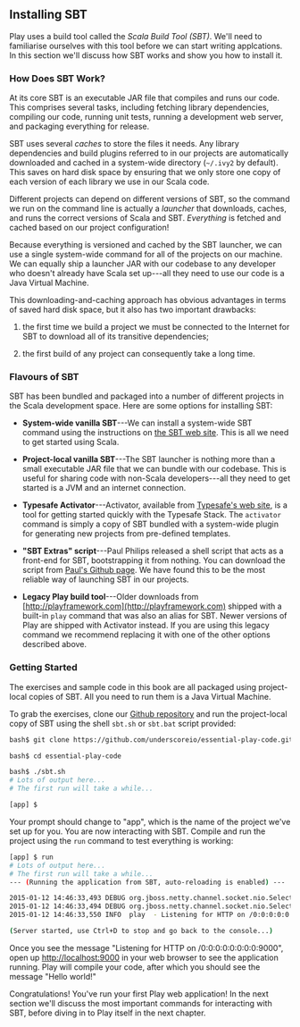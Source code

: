 ## Installing SBT

Play uses a build tool called the *Scala Build Tool (SBT)*. We'll need to familiarise ourselves with this tool before we can start writing applcations. In this section we'll discuss how SBT works and show you how to install it.

### How Does SBT Work?

At its core SBT is an executable JAR file that compiles and runs our code. This comprises several tasks, including  fetching library dependencies, compiling our code, running unit tests, running a development web server, and packaging everything for release.

SBT uses several *caches* to store the files it needs. Any library dependencies and build plugins referred to in our projects are automatically downloaded and cached in a system-wide directory (`~/.ivy2` by default). This saves on hard disk space by ensuring that we only store one copy of each version of each library we use in our Scala code.

Different projects can depend on different versions of SBT, so the command we run on the command line is actually a *launcher* that downloads, caches, and runs the correct versions of Scala and SBT. *Everything* is fetched and cached based on our project configuration!

Because everything is versioned and cached by the SBT launcher, we can use a single system-wide command for all of the projects on our machine. We can equally ship a launcher JAR with our codebase to any developer who doesn't already have Scala set up---all they need to use our code is a Java Virtual Machine.

This downloading-and-caching approach has obvious advantages in terms of saved hard disk space, but it also has two important drawbacks:

 1. the first time we build a project we must be connected to the Internet for SBT to download all of its transitive dependencies;

 2. the first build of any project can consequently take a long time.

### Flavours of SBT

SBT has been bundled and packaged into a number of different projects in the Scala development space. Here are some options for installing SBT:

- **System-wide vanilla SBT**---We can install a system-wide SBT command using the instructions on [the SBT web site](link-sbt-install). This is all we need to get started using Scala.

- **Project-local vanilla SBT**---The SBT launcher is nothing more than a small executable JAR file that we can bundle with our codebase. This is useful for sharing code with non-Scala developers---all they need to get started is a JVM and an internet connection.

- **Typesafe Activator**---Activator, available from [Typesafe's web site](link-activator-install), is a tool for getting started quickly with the Typesafe Stack. The `activator` command is simply a copy of SBT bundled with a system-wide plugin for generating new projects from pre-defined templates.

- **"SBT Extras" script**---Paul Philips released a shell script that acts as a front-end for SBT, bootstrapping it from nothing. You can download the script from [Paul's Github page](link-paulp-sbt-install). We have found this to be the most reliable way of launching SBT in our projects.

- **Legacy Play build tool**---Older downloads from [http://playframework.com](http://playframework.com) shipped with a built-in `play` command that was also an alias for SBT. Newer versions of Play are shipped with Activator instead. If you are using this legacy command we recommend replacing it with one of the other options described above.

### Getting Started

The exercises and sample code in this book are all packaged using project-local copies of SBT. All you need to run them is a Java Virtual Machine.

To grab the exercises, clone our [Github repository](link-exercises) and run the project-local copy of SBT using the shell `sbt.sh` or `sbt.bat` script provided:

~~~ bash
bash$ git clone https://github.com/underscoreio/essential-play-code.git

bash$ cd essential-play-code

bash$ ./sbt.sh
# Lots of output here...
# The first run will take a while...

[app] $
~~~

Your prompt should change to "app", which is the name of the project we've set up for you. You are now interacting with SBT. Compile and run the project using the `run` command to test everything is working:

~~~ bash
[app] $ run
# Lots of output here...
# The first run will take a while...
--- (Running the application from SBT, auto-reloading is enabled) ---

2015-01-12 14:46:33,493 DEBUG org.jboss.netty.channel.socket.nio.SelectorUtil  - Using select timeout of 500
2015-01-12 14:46:33,494 DEBUG org.jboss.netty.channel.socket.nio.SelectorUtil  - Epoll-bug workaround enabled = false
2015-01-12 14:46:33,550 INFO  play  - Listening for HTTP on /0:0:0:0:0:0:0:0:9000

(Server started, use Ctrl+D to stop and go back to the console...)
~~~

Once you see the message "Listening for HTTP on /0:0:0:0:0:0:0:0:9000", open up [http://localhost:9000](http://localhost:9000) in your web browser to see the application running. Play will compile your code, after which you should see the message "Hello world!"

Congratulations! You've run your first Play web application! In the next section we'll discuss the most important commands for interacting with SBT, before diving in to Play itself in the next chapter.
